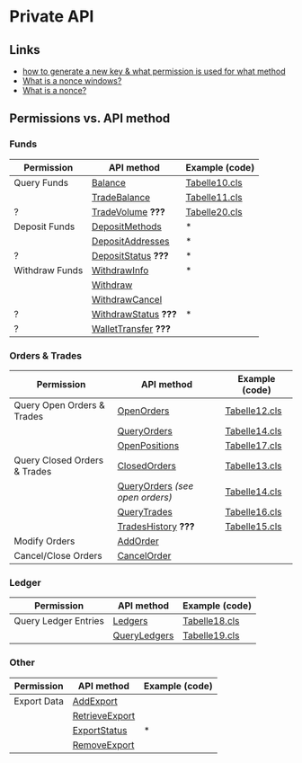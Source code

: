 Private API
===========

Links
-----

- [how to generate a new key & what permission is used for what method](https://support.kraken.com/hc/en-us/articles/360000919966-How-to-generate-an-API-key-pair-)
- [What is a nonce windows?](https://support.kraken.com/hc/en-us/articles/360001148023-What-is-a-Nonce-Window-)
- [What is a nonce?](https://support.kraken.com/hc/en-us/articles/360000906023-What-is-a-nonce-)

Permissions vs. API method
--------------------------

### Funds

| Permission | API method | Example (code) |
| ---------- | ---------- | -------------- |
| Query Funds | [Balance](https://www.kraken.com/features/api#get-account-balance) | [Tabelle10.cls](https://github.com/Querela/Kraken-API-VBA/blob/master/example/Tabelle10.cls) |
| | [TradeBalance](https://www.kraken.com/features/api#get-trade-balance) | [Tabelle11.cls](https://github.com/Querela/Kraken-API-VBA/blob/master/example/Tabelle11.cls) |
| ? | [TradeVolume](https://www.kraken.com/features/api#get-trade-volume) **???** | [Tabelle20.cls](https://github.com/Querela/Kraken-API-VBA/blob/master/example/Tabelle20.cls) |
| Deposit Funds | [DepositMethods](https://www.kraken.com/features/api#deposit-methods) | * |
| | [DepositAddresses](https://www.kraken.com/features/api#deposit-addresses) | * |
| ? | [DepositStatus](https://www.kraken.com/features/api#deposit-status) **???** | * |
| Withdraw Funds | [WithdrawInfo](https://www.kraken.com/features/api#get-withdrawal-info) | * |
| | [Withdraw](https://www.kraken.com/features/api#withdraw-funds) | |
| | [WithdrawCancel](https://www.kraken.com/features/api#withdraw-cancel) | |
| ? | [WithdrawStatus](https://www.kraken.com/features/api#withdraw-status) **???** | * |
| ? | [WalletTransfer](https://www.kraken.com/features/api#wallet-transfer) **???** | |

### Orders & Trades

| Permission | API method | Example (code) |
| ---------- | ---------- | -------------- |
| Query Open Orders & Trades | [OpenOrders](https://www.kraken.com/features/api#get-open-orders) | [Tabelle12.cls](https://github.com/Querela/Kraken-API-VBA/blob/master/example/Tabelle12.cls) |
| | [QueryOrders](https://www.kraken.com/features/api#query-orders-info) | [Tabelle14.cls](https://github.com/Querela/Kraken-API-VBA/blob/master/example/Tabelle14.cls) |
| | [OpenPositions](https://www.kraken.com/features/api#get-open-positions) | [Tabelle17.cls](https://github.com/Querela/Kraken-API-VBA/blob/master/example/Tabelle17.cls) |
| Query Closed Orders & Trades | [ClosedOrders](https://www.kraken.com/features/api#get-closed-orders) | [Tabelle13.cls](https://github.com/Querela/Kraken-API-VBA/blob/master/example/Tabelle13.cls) |
| | [QueryOrders](https://www.kraken.com/features/api#query-orders-info) _(see open orders)_ | [Tabelle14.cls](https://github.com/Querela/Kraken-API-VBA/blob/master/example/Tabelle14.cls) |
| | [QueryTrades](https://www.kraken.com/features/api#query-trades-info) | [Tabelle16.cls](https://github.com/Querela/Kraken-API-VBA/blob/master/example/Tabelle16.cls) |
| | [TradesHistory](https://www.kraken.com/features/api#get-trades-history) **???** | [Tabelle15.cls](https://github.com/Querela/Kraken-API-VBA/blob/master/example/Tabelle15.cls) |
| Modify Orders | [AddOrder](https://www.kraken.com/features/api#add-standard-order) | |
| Cancel/Close Orders | [CancelOrder](https://www.kraken.com/features/api#cancel-open-order) | |

### Ledger

| Permission | API method | Example (code) |
| ---------- | ---------- | -------------- |
| Query Ledger Entries | [Ledgers](https://www.kraken.com/features/api#get-ledgers-info) | [Tabelle18.cls](https://github.com/Querela/Kraken-API-VBA/blob/master/example/Tabelle18.cls) |
| | [QueryLedgers](https://www.kraken.com/features/api#query-ledgers) | [Tabelle19.cls](https://github.com/Querela/Kraken-API-VBA/blob/master/example/Tabelle19.cls) |

### Other

| Permission | API method | Example (code) |
| ---------- | ---------- | -------------- |
| Export Data | [AddExport](https://www.kraken.com/features/api#add-history-export) | |
| | [RetrieveExport](https://www.kraken.com/features/api#get-history-export) | |
| | [ExportStatus](https://www.kraken.com/features/api#get-export-statuses) | * |
| | [RemoveExport](https://www.kraken.com/features/api#remove-history-export) | |

